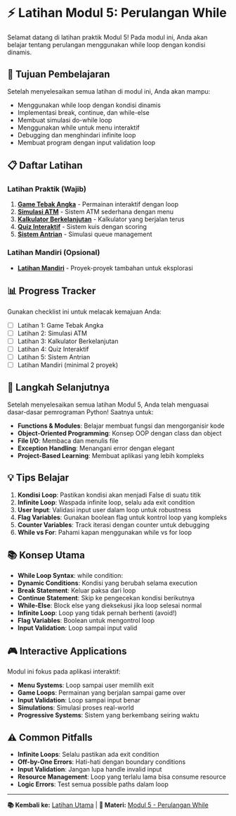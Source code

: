 # ⚡ Latihan Modul 5: Perulangan While

Selamat datang di latihan praktik Modul 5! Pada modul ini, Anda akan belajar tentang perulangan menggunakan while loop dengan kondisi dinamis.

## 🎯 Tujuan Pembelajaran

Setelah menyelesaikan semua latihan di modul ini, Anda akan mampu:
- Menggunakan while loop dengan kondisi dinamis
- Implementasi break, continue, dan while-else
- Membuat simulasi do-while loop
- Menggunakan while untuk menu interaktif
- Debugging dan menghindari infinite loop
- Membuat program dengan input validation loop

## 📋 Daftar Latihan

### Latihan Praktik (Wajib)
1. [**Game Tebak Angka**](./latihan1-game-tebak-angka.md) - Permainan interaktif dengan loop
2. [**Simulasi ATM**](./latihan2-simulasi-atm.md) - Sistem ATM sederhana dengan menu
3. [**Kalkulator Berkelanjutan**](./latihan3-kalkulator-berkelanjutan.md) - Kalkulator yang berjalan terus
4. [**Quiz Interaktif**](./latihan4-quiz-interaktif.md) - Sistem kuis dengan scoring
5. [**Sistem Antrian**](./latihan5-sistem-antrian.md) - Simulasi queue management

### Latihan Mandiri (Opsional)
- [**Latihan Mandiri**](./latihan-mandiri.md) - Proyek-proyek tambahan untuk eksplorasi

## 📊 Progress Tracker

Gunakan checklist ini untuk melacak kemajuan Anda:

- [ ] Latihan 1: Game Tebak Angka
- [ ] Latihan 2: Simulasi ATM
- [ ] Latihan 3: Kalkulator Berkelanjutan
- [ ] Latihan 4: Quiz Interaktif
- [ ] Latihan 5: Sistem Antrian
- [ ] Latihan Mandiri (minimal 2 proyek)

## 🚀 Langkah Selanjutnya

Setelah menyelesaikan semua latihan Modul 5, Anda telah menguasai dasar-dasar pemrograman Python! Saatnya untuk:
- **Functions & Modules**: Belajar membuat fungsi dan mengorganisir kode
- **Object-Oriented Programming**: Konsep OOP dengan class dan object
- **File I/O**: Membaca dan menulis file
- **Exception Handling**: Menangani error dengan elegant
- **Project-Based Learning**: Membuat aplikasi yang lebih kompleks

## 💡 Tips Belajar

1. **Kondisi Loop**: Pastikan kondisi akan menjadi False di suatu titik
2. **Infinite Loop**: Waspada infinite loop, selalu ada exit condition
3. **User Input**: Validasi input user dalam loop untuk robustness
4. **Flag Variables**: Gunakan boolean flag untuk kontrol loop yang kompleks
5. **Counter Variables**: Track iterasi dengan counter untuk debugging
6. **While vs For**: Pahami kapan menggunakan while vs for loop

## 📚 Konsep Utama

- **While Loop Syntax**: while condition: 
- **Dynamic Conditions**: Kondisi yang berubah selama execution
- **Break Statement**: Keluar paksa dari loop
- **Continue Statement**: Skip ke pengecekan kondisi berikutnya
- **While-Else**: Block else yang dieksekusi jika loop selesai normal
- **Infinite Loop**: Loop yang tidak pernah berhenti (avoid!)
- **Flag Variables**: Boolean untuk mengontrol loop
- **Input Validation**: Loop sampai input valid

## 🎮 Interactive Applications

Modul ini fokus pada aplikasi interaktif:
- **Menu Systems**: Loop sampai user memilih exit
- **Game Loops**: Permainan yang berjalan sampai game over
- **Input Validation**: Loop sampai input benar
- **Simulations**: Simulasi proses real-world
- **Progressive Systems**: Sistem yang berkembang seiring waktu

## ⚠️ Common Pitfalls

- **Infinite Loops**: Selalu pastikan ada exit condition
- **Off-by-One Errors**: Hati-hati dengan boundary conditions
- **Input Validation**: Jangan lupa handle invalid input
- **Resource Management**: Loop yang terlalu lama bisa consume resource
- **Logic Errors**: Test semua possible paths dalam loop

---

**📚 Kembali ke:** [Latihan Utama](../README.md) | **📖 Materi:** [Modul 5 - Perulangan While](../../materi/modul5-perulangan-while.md)